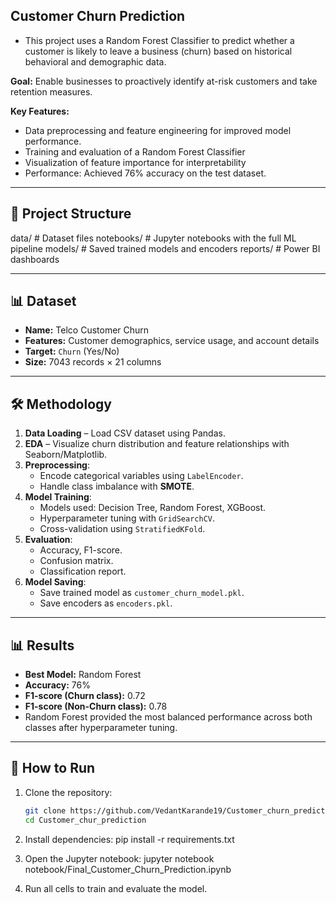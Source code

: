## Customer Churn Prediction
 -   This project uses a Random Forest Classifier to predict whether a customer is likely to leave a business (churn) based on historical behavioral and demographic data.

**Goal:** Enable businesses to proactively identify at-risk customers and take retention measures.

**Key Features:**
 -  Data preprocessing and feature engineering for improved model performance.
 -  Training and evaluation of a Random Forest Classifier
 -  Visualization of feature importance for interpretability
 -  Performance: Achieved 76% accuracy on the test dataset.

---

## 📂 Project Structure
data/ # Dataset files
notebooks/ # Jupyter notebooks with the full ML pipeline
models/ # Saved trained models and encoders
reports/ # Power BI dashboards


---

## 📊 Dataset
- **Name:** Telco Customer Churn
- **Features:** Customer demographics, service usage, and account details
- **Target:** `Churn` (Yes/No)
- **Size:** 7043 records × 21 columns

---

## 🛠 Methodology
1. **Data Loading** – Load CSV dataset using Pandas.
2. **EDA** – Visualize churn distribution and feature relationships with Seaborn/Matplotlib.
3. **Preprocessing**:
   - Encode categorical variables using `LabelEncoder`.
   - Handle class imbalance with **SMOTE**.
4. **Model Training**:
   - Models used: Decision Tree, Random Forest, XGBoost.
   - Hyperparameter tuning with `GridSearchCV`.
   - Cross-validation using `StratifiedKFold`.
5. **Evaluation**:
   - Accuracy, F1-score.
   - Confusion matrix.
   - Classification report.
6. **Model Saving**:
   - Save trained model as `customer_churn_model.pkl`.
   - Save encoders as `encoders.pkl`.

---

## 📊 Results
- **Best Model:** Random Forest  
- **Accuracy:** 76%  
- **F1-score (Churn class):** 0.72  
- **F1-score (Non-Churn class):** 0.78  
- Random Forest provided the most balanced performance across both classes after hyperparameter tuning.

---

## 🚀 How to Run
1. Clone the repository:
   ```bash
   git clone https://github.com/VedantKarande19/Customer_churn_prediction.git
   cd Customer_chur_prediction

2. Install dependencies:
   pip install -r requirements.txt


3. Open the Jupyter notebook:
   jupyter notebook notebook/Final_Customer_Churn_Prediction.ipynb

4. Run all cells to train and evaluate the model.
